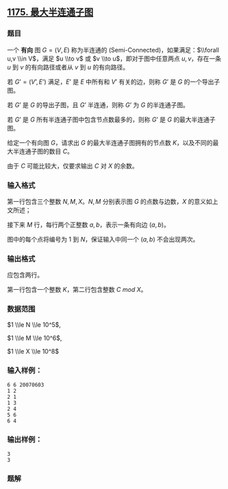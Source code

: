 ## [1175\. 最大半连通子图](https://www.acwing.com/problem/content/1177/)

### 题目

一个 **有向** 图 $G = (V,E)$ 称为半连通的 (Semi-Connected)，如果满足：$\\forall u,v \\in V$，满足 $u \\to v$ 或 $v \\to u$，即对于图中任意两点 $u,v$，存在一条 $u$ 到 $v$ 的有向路径或者从 $v$ 到 $u$ 的有向路径。

若 $G’ = (V’,E’)$ 满足，$E’$ 是 $E$ 中所有和 $V’$ 有关的边，则称 $G’$ 是 $G$ 的一个导出子图。

若 $G’$ 是 $G$ 的导出子图，且 $G’$ 半连通，则称 $G’$ 为 $G$ 的半连通子图。

若 $G’$ 是 $G$ 所有半连通子图中包含节点数最多的，则称 $G’$ 是 $G$ 的最大半连通子图。

给定一个有向图 $G$，请求出 $G$ 的最大半连通子图拥有的节点数 $K$，以及不同的最大半连通子图的数目 $C$。

由于 $C$ 可能比较大，仅要求输出 $C$ 对 $X$ 的余数。

### 输入格式

第一行包含三个整数 $N,M,X$。$N,M$ 分别表示图 $G$ 的点数与边数，$X$ 的意义如上文所述；

接下来 $M$ 行，每行两个正整数 $a,b$，表示一条有向边 $(a,b)$。

图中的每个点将编号为 $1$ 到 $N$，保证输入中同一个 $(a,b)$ 不会出现两次。

### 输出格式

应包含两行。

第一行包含一个整数 $K$，第二行包含整数 $C \ mod\ X$。

### 数据范围

$1 \\le N \\le 10^5$,

$1 \\le M \\le 10^6$,

$1 \\le X \\le 10^8$

### 输入样例：

```
6 6 20070603
1 2
2 1
1 3
2 4
5 6
6 4
```

### 输出样例：

```
3
3
```

### 题解

